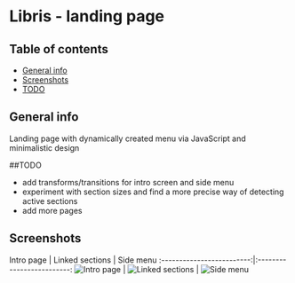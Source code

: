 # Libris - landing page

## Table of contents
* [General info](#general-info)
* [Screenshots](#screenshots)
* [TODO](#to-do)

## General info
Landing page with dynamically created menu via JavaScript and minimalistic design

##TODO
- add transforms/transitions for intro screen and side menu
- experiment with section sizes and find a more precise way of detecting active sections
- add more pages

## Screenshots
Intro page             |  Linked sections  |  Side menu
:-------------------------:|:-------------------------:
![Intro page](./assets/screenshots/screen1.jpg)  |  ![Linked sections](.assets//screenshots/screen2.jpg)   |  ![Side menu](.assets/screenshots/screen2.jpg)
